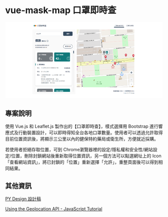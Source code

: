 # vue-mask-map 口罩即時查
 ![image]( https://github.com/HuiyuLiz/vue-mask-map/blob/gh-pages/jpg/demo.png)  

 ## 專案說明
 使用 Vue.js 和 Leaflet.js 製作出的【口罩即時查】，樣式選擇用 Bootstrap 進行響應式及行動裝置設計，可以即時得知全台各地口罩數量。使用者可以透過允許取得目前位置資訊後，將顯示三公里以內的健保特約藥局或衛生所，方便就近採購。
  
  若使用者拒絕存取位置，可到 Chrome瀏覽器裡的設定/隱私權和安全性/網站設定/位置，刪除封鎖網站後重新取得位置資訊，另一個方法可以點選網址上的 Icon 「查看網站資訊」，將已封鎖的「位置」重新選擇「允許」，重整頁面後可以得到相同結果。
 
 ## 其他資訊
  <a href="https://xd.adobe.com/view/6e126433-68ec-45ce-6c7d-62ac0cede399-1823/" target="_blank">PY Design 設計稿</a>  
  
  <a href="https://www.youtube.com/watch?v=916M64DuRnk" target="_blank">Using the Geolocation API - JavaScript Tutorial</a> 

